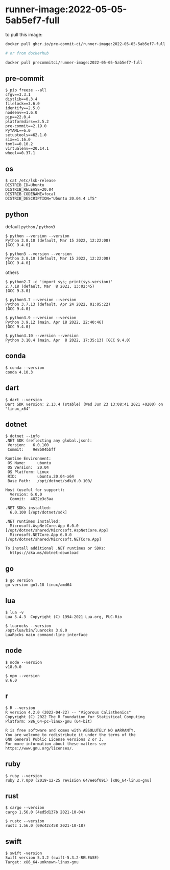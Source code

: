 runner-image:2022-05-05-5ab5ef7-full
====================================

to pull this image:

```bash
docker pull ghcr.io/pre-commit-ci/runner-image:2022-05-05-5ab5ef7-full

# or from dockerhub

docker pull precommitci/runner-image:2022-05-05-5ab5ef7-full
```

## pre-commit

```console
$ pip freeze --all
cfgv==3.3.1
distlib==0.3.4
filelock==3.6.0
identify==2.5.0
nodeenv==1.6.0
pip==22.0.4
platformdirs==2.5.2
pre-commit==2.19.0
PyYAML==6.0
setuptools==62.1.0
six==1.16.0
toml==0.10.2
virtualenv==20.14.1
wheel==0.37.1
```

## os

```console
$ cat /etc/lsb-release
DISTRIB_ID=Ubuntu
DISTRIB_RELEASE=20.04
DISTRIB_CODENAME=focal
DISTRIB_DESCRIPTION="Ubuntu 20.04.4 LTS"
```

## python

default `python` / `python3`

```console
$ python --version --version
Python 3.8.10 (default, Mar 15 2022, 12:22:08)
[GCC 9.4.0]

$ python3 --version --version
Python 3.8.10 (default, Mar 15 2022, 12:22:08)
[GCC 9.4.0]
```

others

```console
$ python2.7 -c 'import sys; print(sys.version)'
2.7.18 (default, Mar  8 2021, 13:02:45)
[GCC 9.3.0]

$ python3.7 --version --version
Python 3.7.13 (default, Apr 24 2022, 01:05:22)
[GCC 9.4.0]

$ python3.9 --version --version
Python 3.9.12 (main, Apr 18 2022, 22:40:46)
[GCC 9.4.0]

$ python3.10 --version --version
Python 3.10.4 (main, Apr  8 2022, 17:35:13) [GCC 9.4.0]
```

## conda

```console
$ conda --version
conda 4.10.3
```

## dart

```console
$ dart --version
Dart SDK version: 2.13.4 (stable) (Wed Jun 23 13:08:41 2021 +0200) on "linux_x64"
```

## dotnet

```console
$ dotnet --info
.NET SDK (reflecting any global.json):
 Version:   6.0.100
 Commit:    9e8b04bbff

Runtime Environment:
 OS Name:     ubuntu
 OS Version:  20.04
 OS Platform: Linux
 RID:         ubuntu.20.04-x64
 Base Path:   /opt/dotnet/sdk/6.0.100/

Host (useful for support):
  Version: 6.0.0
  Commit:  4822e3c3aa

.NET SDKs installed:
  6.0.100 [/opt/dotnet/sdk]

.NET runtimes installed:
  Microsoft.AspNetCore.App 6.0.0 [/opt/dotnet/shared/Microsoft.AspNetCore.App]
  Microsoft.NETCore.App 6.0.0 [/opt/dotnet/shared/Microsoft.NETCore.App]

To install additional .NET runtimes or SDKs:
  https://aka.ms/dotnet-download
```

## go

```console
$ go version
go version go1.18 linux/amd64
```

## lua

```console
$ lua -v
Lua 5.4.3  Copyright (C) 1994-2021 Lua.org, PUC-Rio

$ luarocks --version
/opt/lua/bin/luarocks 3.8.0
LuaRocks main command-line interface

```

## node

```console
$ node --version
v18.0.0

$ npm --version
8.6.0
```

## r

```console
$ R --version
R version 4.2.0 (2022-04-22) -- "Vigorous Calisthenics"
Copyright (C) 2022 The R Foundation for Statistical Computing
Platform: x86_64-pc-linux-gnu (64-bit)

R is free software and comes with ABSOLUTELY NO WARRANTY.
You are welcome to redistribute it under the terms of the
GNU General Public License versions 2 or 3.
For more information about these matters see
https://www.gnu.org/licenses/.

```

## ruby

```console
$ ruby --version
ruby 2.7.0p0 (2019-12-25 revision 647ee6f091) [x86_64-linux-gnu]
```

## rust

```console
$ cargo --version
cargo 1.56.0 (4ed5d137b 2021-10-04)

$ rustc --version
rustc 1.56.0 (09c42c458 2021-10-18)
```

## swift

```console
$ swift -version
Swift version 5.3.2 (swift-5.3.2-RELEASE)
Target: x86_64-unknown-linux-gnu
```
